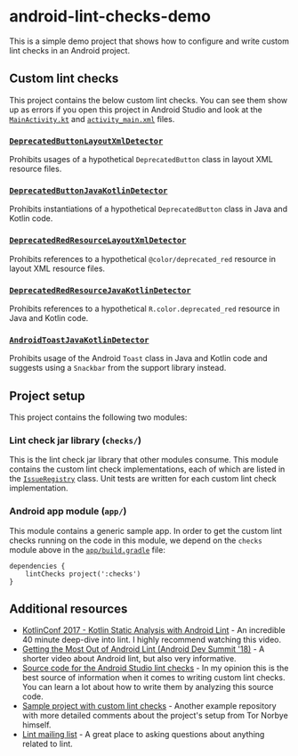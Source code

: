 # android-lint-checks-demo

This is a simple demo project that shows how to configure and write custom lint checks in an Android project.

## Custom lint checks

This project contains the below custom lint checks. You can see them show up as errors if you open this project in Android Studio and look at the [`MainActivity.kt`](https://github.com/alexjlockwood/android-lint-checks-demo/blob/master/app/src/main/java/com/lyft/android/app/MainActivity.kt) and [`activity_main.xml`](https://github.com/alexjlockwood/android-lint-checks-demo/blob/master/app/src/main/res/layout/activity_main.xml) files.

### [`DeprecatedButtonLayoutXmlDetector`](https://github.com/alexjlockwood/android-lint-checks-demo/blob/master/checks/src/main/java/com/lyft/android/lint/checks/DeprecatedButtonLayoutXmlDetector.kt)

Prohibits usages of a hypothetical `DeprecatedButton` class in layout XML resource files. 

### [`DeprecatedButtonJavaKotlinDetector`](https://github.com/alexjlockwood/android-lint-checks-demo/blob/master/checks/src/main/java/com/lyft/android/lint/checks/DeprecatedButtonJavaKotlinDetector.kt)

Prohibits instantiations of a hypothetical `DeprecatedButton` class in Java and Kotlin code.

### [`DeprecatedRedResourceLayoutXmlDetector`](https://github.com/alexjlockwood/android-lint-checks-demo/blob/master/checks/src/main/java/com/lyft/android/lint/checks/DeprecatedRedResourceLayoutXmlDetector.kt)

Prohibits references to a hypothetical `@color/deprecated_red` resource in layout XML resource files.

### [`DeprecatedRedResourceJavaKotlinDetector`](https://github.com/alexjlockwood/android-lint-checks-demo/blob/master/checks/src/main/java/com/lyft/android/lint/checks/DeprecatedRedResourceJavaKotlinDetector.kt)

Prohibits references to a hypothetical `R.color.deprecated_red` resource in Java and Kotlin code.

### [`AndroidToastJavaKotlinDetector`](https://github.com/alexjlockwood/android-lint-checks-demo/blob/master/checks/src/main/java/com/lyft/android/lint/checks/AndroidToastJavaKotlinDetector.kt)

Prohibits usage of the Android `Toast` class in Java and Kotlin code and suggests using a `Snackbar` from the support library instead.

## Project setup

This project contains the following two modules:

### Lint check jar library (`checks/`)

This is the lint check jar library that other modules consume. This module contains the custom lint check implementations, each of which are listed in the [`IssueRegistry`](https://github.com/alexjlockwood/android-lint-checks-demo/blob/master/checks/src/main/java/com/lyft/android/lint/checks/IssueRegistry.kt) class. Unit tests are written for each custom lint check implementation.

### Android app module (`app/`)

This module contains a generic sample app. In order to get the custom lint checks running on the code in this module, we depend on the `checks` module above in the [`app/build.gradle`](https://github.com/alexjlockwood/android-lint-checks-demo/blob/master/app/build.gradle#L29) file:

```
dependencies {
    lintChecks project(':checks')
}
```

## Additional resources

* [KotlinConf 2017 - Kotlin Static Analysis with Android Lint](https://www.youtube.com/watch?v=p8yX5-lPS6o) - An incredible 40 minute deep-dive into lint. I highly recommend watching this video.
* [Getting the Most Out of Android Lint (Android Dev Summit '18)](https://www.youtube.com/watch?v=ffH-LD5uP4s) - A shorter video about Android lint, but also very informative.
* [Source code for the Android Studio lint checks](https://android.googlesource.com/platform/tools/base/+/mirror-goog-studio-master-dev/lint/libs/lint-checks/src/main/java/com/android/tools/lint/checks) - In my opinion this is the best source of information when it comes to writing custom lint checks. You can learn a lot about how to write them by analyzing this source code.
* [Sample project with custom lint checks](https://github.com/googlesamples/android-custom-lint-rules) - Another example repository with more detailed comments about the project's setup from Tor Norbye himself.
* [Lint mailing list](https://groups.google.com/forum/#!forum/lint-dev) - A great place to asking questions about anything related to lint.
